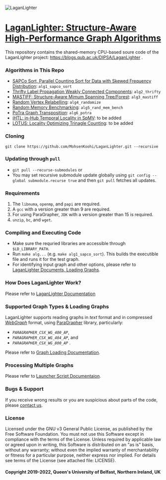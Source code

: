 ![LaganLighter](docs/images/lagan.jpg)

# [LaganLighter:  Structure-Aware High-Performance Graph Algorithms](https://blogs.qub.ac.uk/DIPSA/LaganLighter/)

This repository contains the shared-memory CPU-based soure code of the LaganLighter project: https://blogs.qub.ac.uk/DIPSA/LaganLighter .   

### Algorithms in This Repo
 - [SAPCo Sort, Parallel Counting Sort for Data with Skewed Frequency Distribution](docs/1.0-sapco.md): `alg1_sapco_sort`
 - [Thrifty Label Propagation Weakly Connected Components](docs/2.0-thrifty.md): `alg2_thrifty`
 - [MASTIFF: Structure-Aware Mimum Spanning Tree/Forest](docs/3.0-mastiff.md): `alg3_mastiff`
 - [Random Vertex Relabelling](docs/4.0-random-relabeling.md): `alg4_randomize`
 - [Random Memory Benchmarking](docs/5.0-random-mem-bench.md): `alg5_rand_mem_bench`
 - [PoTra Graph Transposition](docs/6.0-potra.md): `alg6_potra`
  - [iHTL: in-Hub Temporal Locality in SpMV](docs/7.0-ihtl.md): to be added
 - [LOTUS: Locality Optimizing Trinagle Counting](docs/8.0-lotus.md): to be added

### Cloning 
`git clone https://github.com/MohsenKoohi/LaganLighter.git --recursive`

### Updating through `pull`
- `git pull --recurse-submodules` or
- You may set recursive submodule update globally using `git config --global submodule.recurse true` and then `git pull` fetches all updates.

### Requirements
1. The `libnuma`, `openmp`, and `papi` are required. 
2. A `gcc` with a version greater than 9 are required.
3. For using ParaGrapher, `JDK` with a version greater than 15 is required.
4. `unzip`, `bc`,  and `wget`.

### Compiling and Executing Code
 - Make sure the requried libraries are accessible through `$LD_LIBRARY_PATH`.
 - Run `make alg...` (e.g. `make alg1_sapco_sort`). This builds the executible file and runs it for the test graph. 
 - For identifying input graph and other options, please refer to [LaganLighter Documents, Loading Graphs](docs/0.2-loading.md).
 
### How Does LaganLighter Work?

Please refer to [LaganLighter Documentation](docs/readme.md)

### Supported Graph Types & Loading Graphs
LaganLighter supports reading graphs in *text* format and in compressed *[WebGraph](https://webgraph.di.unimi.it/)* format, using
[ParaGrapher](https://github.com/MohsenKoohi/ParaGrapher) library, 
particularly:
  - *`PARAGRAPHER_CSX_WG_400_AP`*, 
  - *`PARAGRAPHER_CSX_WG_404_AP`*, and
  - *`PARAGRAPHER_CSX_WG_800_AP`* .

Please refer to [Graph Loading Documentation](docs/0.2-loading.md).

### Processing Multiple Graphs 

Please refer to [Launcher Script Documentaion](docs/0.3-launcher.md).
 
### Bugs & Support

If you receive wrong results or you are suspicious about parts of the code, 
please [contact us](https://orcid.org/0000-0002-7465-8003).

### License

Licensed under the GNU v3 General Public License, as published by the Free Software Foundation. 
You must not use this Software except in compliance with the terms of the License. 
Unless required by applicable law or agreed upon in writing, this Software is distributed 
on an "as is" basis, without any warranty; without even the implied warranty of 
merchantability or fitness for a particular purpose, neither express nor implied. 
For details see terms of the License (see attached file: LICENSE). 

#### Copyright 2019-2022, Queen's University of Belfast, Northern Ireland, UK
